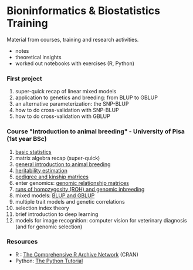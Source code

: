Bioninformatics & Biostatistics Training
=======================

Material from courses, training and research activities.
- notes
- theoretical insights
- worked out notebooks with exercises (R, Python)

### First project

1. super-quick recap of linear mixed models
2. application to genetics and breeding: from BLUP to GBLUP
3. an alternative parameterization: the SNP-BLUP
4. how to do cross-validation with SNP-BLUP
5. how to do cross-validation with GBLUP

### Course "Introduction to animal breeding" - University of Pisa (1st year BSc)

1. [basic statistics](introduction_to_animal_breeding/notebooks/stat_base.R)
2. matrix algebra recap (super-quick)
3. [general introduction to animal breeding](introduction_to_animal_breeding/notebooks/breeding.R)
4. [heritability estimation](introduction_to_animal_breeding/notebooks/heritability.Rmd)
5. [pedigree and kinship matrices](introduction_to_animal_breeding/notebooks/pedigree.Rmd)
6. enter genomics: [genomic relationship matrices](introduction_to_animal_breeding/notebooks/g_matrix.Rmd)
7. [runs of homozygosity (ROH) and genomic inbreeding](introduction_to_animal_breeding/notebooks/genomic_inbreeding_roh.Rmd)
8. mixed models: [BLUP and GBLUP](introduction_to_animal_breeding/notebooks/BLUP_GBLUP.Rmd)
9. multiple trait models and genetic correlations
10. selection index theory
11. brief introduction to deep learning
12. models for image recognition: computer vision for veterinary diagnosis (and for genomic selection)

### Resources

- R : [The Comprehensive R Archive Network](https://cran.r-project.org/) (CRAN)
- Python: [The Python Tutorial](https://docs.python.org/3/tutorial/)
